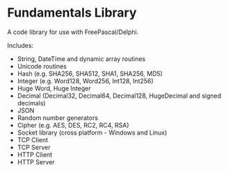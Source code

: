 # Fundamentals Library

A code library for use with FreePascal/Delphi.

Includes:

* String, DateTime and dynamic array routines
* Unicode routines
* Hash (e.g. SHA256, SHA512, SHA1, SHA256, MD5)
* Integer (e.g. Word128, Word256, Int128, Int256)
* Huge Word, Huge Integer
* Decimal (Decimal32, Decimal64, Decimal128, HugeDecimal and signed decimals)
* JSON
* Random number generators
* Cipher (e.g. AES, DES, RC2, RC4, RSA)
* Socket library (cross platform - Windows and Linux)
* TCP Client
* TCP Server
* HTTP Client
* HTTP Server

